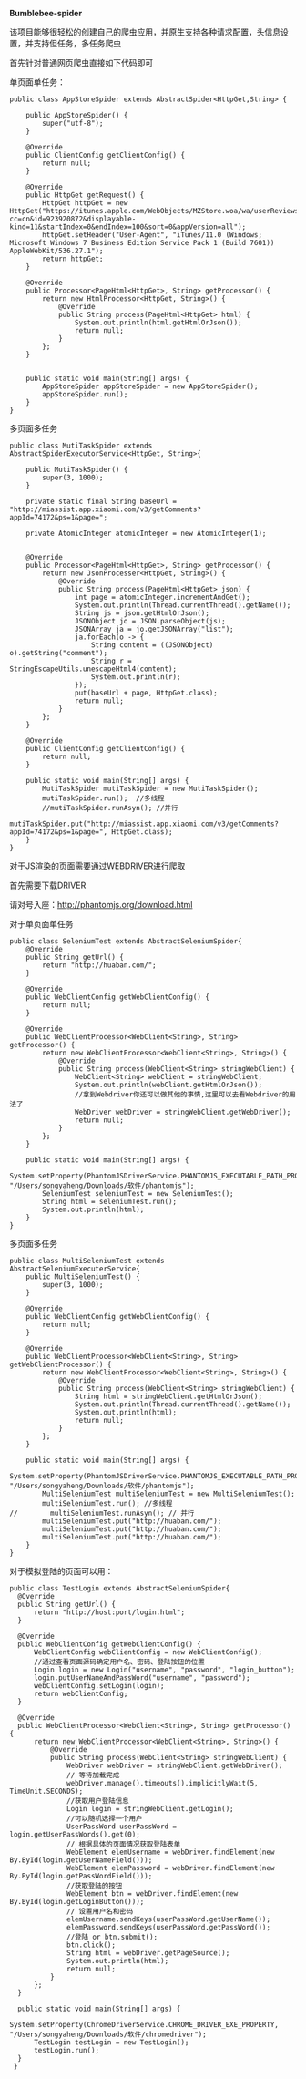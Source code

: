 **Bumblebee-spider**

该项目能够很轻松的创建自己的爬虫应用，并原生支持各种请求配置，头信息设置，并支持但任务，多任务爬虫

首先针对普通网页爬虫直接如下代码即可

单页面单任务：

    public class AppStoreSpider extends AbstractSpider<HttpGet,String> {
    
        public AppStoreSpider() {
            super("utf-8");
        }
    
        @Override
        public ClientConfig getClientConfig() {
            return null;
        }
    
        @Override
        public HttpGet getRequest() {
            HttpGet httpGet = new HttpGet("https://itunes.apple.com/WebObjects/MZStore.woa/wa/userReviewsRow?cc=cn&id=923920872&displayable-kind=11&startIndex=0&endIndex=100&sort=0&appVersion=all");
            httpGet.setHeader("User-Agent", "iTunes/11.0 (Windows; Microsoft Windows 7 Business Edition Service Pack 1 (Build 7601)) AppleWebKit/536.27.1");
            return httpGet;
        }
    
        @Override
        public Processor<PageHtml<HttpGet>, String> getProcessor() {
            return new HtmlProcessor<HttpGet, String>() {
                @Override
                public String process(PageHtml<HttpGet> html) {
                    System.out.println(html.getHtmlOrJson());
                    return null;
                }
            };
        }
    
    
        public static void main(String[] args) {
            AppStoreSpider appStoreSpider = new AppStoreSpider();
            appStoreSpider.run();
        }
    }

多页面多任务

    public class MutiTaskSpider extends AbstractSpiderExecutorService<HttpGet, String>{

        public MutiTaskSpider() {
            super(3, 1000);
        }
    
        private static final String baseUrl = "http://miassist.app.xiaomi.com/v3/getComments?appId=74172&ps=1&page=";
    
        private AtomicInteger atomicInteger = new AtomicInteger(1);
    
    
        @Override
        public Processor<PageHtml<HttpGet>, String> getProcessor() {
            return new JsonProcesser<HttpGet, String>() {
                @Override
                public String process(PageHtml<HttpGet> json) {
                    int page = atomicInteger.incrementAndGet();
                    System.out.println(Thread.currentThread().getName());
                    String js = json.getHtmlOrJson();
                    JSONObject jo = JSON.parseObject(js);
                    JSONArray ja = jo.getJSONArray("list");
                    ja.forEach(o -> {
                        String content = ((JSONObject) o).getString("comment");
                        String r = StringEscapeUtils.unescapeHtml4(content);
                        System.out.println(r);
                    });
                    put(baseUrl + page, HttpGet.class);
                    return null;
                }
            };
        }
    
        @Override
        public ClientConfig getClientConfig() {
            return null;
        }
    
        public static void main(String[] args) {
            MutiTaskSpider mutiTaskSpider = new MutiTaskSpider();
            mutiTaskSpider.run();  //多线程
            //mutiTaskSpider.runAsyn(); //并行
            mutiTaskSpider.put("http://miassist.app.xiaomi.com/v3/getComments?appId=74172&ps=1&page=", HttpGet.class);
        }
    }

对于JS渲染的页面需要通过WEBDRIVER进行爬取

首先需要下载DRIVER

请对号入座：http://phantomjs.org/download.html

对于单页面单任务

    public class SeleniumTest extends AbstractSeleniumSpider{
        @Override
        public String getUrl() {
            return "http://huaban.com/";
        }
    
        @Override
        public WebClientConfig getWebClientConfig() {
            return null;
        }
    
        @Override
        public WebClientProcessor<WebClient<String>, String> getProcessor() {
            return new WebClientProcessor<WebClient<String>, String>() {
                @Override
                public String process(WebClient<String> stringWebClient) {
                    WebClient<String> webClient = stringWebClient;
                    System.out.println(webClient.getHtmlOrJson());
                    //拿到Webdriver你还可以做其他的事情,这里可以去看Webdriver的用法了
                    WebDriver webDriver = stringWebClient.getWebDriver();
                    return null;
                }
            };
        }
    
        public static void main(String[] args) {
            System.setProperty(PhantomJSDriverService.PHANTOMJS_EXECUTABLE_PATH_PROPERTY, "/Users/songyaheng/Downloads/软件/phantomjs");
            SeleniumTest seleniumTest = new SeleniumTest();
            String html = seleniumTest.run();
            System.out.println(html);
        }
    }
    
多页面多任务

    public class MultiSeleniumTest extends AbstractSeleniumExecuterService{
        public MultiSeleniumTest() {
            super(3, 1000);
        }
    
        @Override
        public WebClientConfig getWebClientConfig() {
            return null;
        }
    
        @Override
        public WebClientProcessor<WebClient<String>, String> getWebClientProcessor() {
            return new WebClientProcessor<WebClient<String>, String>() {
                @Override
                public String process(WebClient<String> stringWebClient) {
                    String html = stringWebClient.getHtmlOrJson();
                    System.out.println(Thread.currentThread().getName());
                    System.out.println(html);
                    return null;
                }
            };
        }
    
        public static void main(String[] args) {
            System.setProperty(PhantomJSDriverService.PHANTOMJS_EXECUTABLE_PATH_PROPERTY, "/Users/songyaheng/Downloads/软件/phantomjs");
            MultiSeleniumTest multiSeleniumTest = new MultiSeleniumTest();
            multiSeleniumTest.run(); //多线程
    //        multiSeleniumTest.runAsyn(); // 并行
            multiSeleniumTest.put("http://huaban.com/");
            multiSeleniumTest.put("http://huaban.com/");
            multiSeleniumTest.put("http://huaban.com/");
        }
    }
    
 对于模拟登陆的页面可以用：
    
  
    public class TestLogin extends AbstractSeleniumSpider{
      @Override
      public String getUrl() {
          return "http://host:port/login.html";
      }
  
      @Override
      public WebClientConfig getWebClientConfig() {
          WebClientConfig webClientConfig = new WebClientConfig();
          //通过查看页面源码确定用户名、密码、登陆按钮的位置
          Login login = new Login("username", "password", "login_button");
          login.putUserNameAndPassWord("username", "password");
          webClientConfig.setLogin(login);
          return webClientConfig;
      }
  
      @Override
      public WebClientProcessor<WebClient<String>, String> getProcessor() {
          return new WebClientProcessor<WebClient<String>, String>() {
              @Override
              public String process(WebClient<String> stringWebClient) {
                  WebDriver webDriver = stringWebClient.getWebDriver();
                  // 等待加载完成
                  webDriver.manage().timeouts().implicitlyWait(5, TimeUnit.SECONDS);
                  //获取用户登陆信息
                  Login login = stringWebClient.getLogin();
                  //可以随机选择一个用户
                  UserPassWord userPassWord = login.getUserPassWords().get(0);
                  // 根据具体的页面情况获取登陆表单
                  WebElement elemUsername = webDriver.findElement(new By.ById(login.getUserNameField()));
                  WebElement elemPassword = webDriver.findElement(new By.ById(login.getPassWordField()));
                  //获取登陆的按钮
                  WebElement btn = webDriver.findElement(new By.ById(login.getLoginButton()));
                  // 设置用户名和密码
                  elemUsername.sendKeys(userPassWord.getUserName());
                  elemPassword.sendKeys(userPassWord.getPassWord());
                  //登陆 or btn.submit();
                  btn.click();
                  String html = webDriver.getPageSource();
                  System.out.println(html);
                  return null;
              }
          };
      }
  
      public static void main(String[] args) {
          System.setProperty(ChromeDriverService.CHROME_DRIVER_EXE_PROPERTY, "/Users/songyaheng/Downloads/软件/chromedriver");
          TestLogin testLogin = new TestLogin();
          testLogin.run();
      }
     }